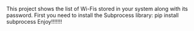 This project shows the list of Wi-Fis stored in your system along with its password.
First you need to install the Subprocess library:
pip install subprocess
Enjoy!!!!!!!

